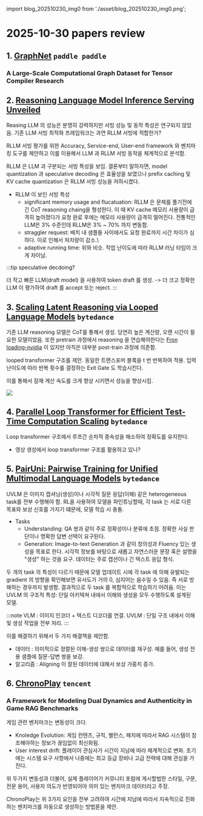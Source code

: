import blog_202510230_img0 from './asset/blog_202510230_img0.png';

# 2025-10-30 papers review

## 1. [GraphNet](https://huggingface.co/papers/2510.24035) `paddle paddle` 
### A Large-Scale Computational Graph Dataset for Tensor Compiler Research

## 2. [Reasoning Language Model Inference Serving Unveiled](https://huggingface.co/papers/2510.18672)

Reasing LLM 의 성능은 분명히 강력하지만 서빙 성능 및 동작 특성은 연구되지 않았음. 기존 LLM 서빙 최적화 프레임워크는 과연 RLLM 서빙에 적합한가?

RLLM 서빙 평가를 위한 Accuracy, Service-end, User-end framework 와 벤치마킹 도구를 제안하고 이를 이용해서 LLM 과 RLLM 서빙 동작을 체계적으로 분석함.

RLLM 은 LLM 과 구분되는 서빙 특성을 보임. 결론부터 말하자면, model quantization 과 speculative decoding 은 효율성을 보였으나 prefix caching 및 KV cache quantization 은 RLLM 서빙 성능을 저하시켰다.

- RLLM 이 보인 서빙 특성
  - significant memory usage and flucatuation: RLLM 은 문제를 풀기전에 긴 CoT reasoning chaing을 형성한다. 이 때 KV cache 메모리 사용량이 급격히 높아졌다가 요청 완료 후에는 메모리 사용량이 급격히 떨어진다. 전통적인 LLM은 3% 수준인데 RLLM은 3% ~ 70% 까지 변동함.
  - straggler request: 배치 내 샘플들 사이에서도 요청 완료까지 시간 차이가 심하다. 이로 인해서 처치량이 감소.\
  - adaptive running time: 위와 비슷. 작업 난이도에 따라 RLLM 러닝 타임이 크게 차이남.

:::tip
speculative decdoing?

더 작고 빠른 LLM(draft model) 을 사용하여 token draft 를 생성. -> 더 크고 정확한 LLM 이 평가하여 draft 를 accept 또는 reject.
:::


## 3. [Scaling Latent Reasoning via Looped Language Models](https://huggingface.co/papers/2510.25741) `bytedance`

기존 LLM reasoning 모델은 CoT를 통해서 생성. 당연히 높은 계산량, 오랜 시간이 필요한 모델이었음. 또한 pretrain 과정에서 reasoning 을 연습해야한다는 [Fron loading-nvidia](/docs/papers/y2025/oct/20251007.md#front-loading-reasoning-nvidia) 이 있지만 아직은 대부분 post-train 과정에 의존함. 

looped transformer 구조를 제안. 동일한 트랜스포머 블록을 t 번 반복하여 적용. 입력 난이도에 따라 반복 횟수를 결정하는 Exit Gate 도 학습시킨다.

이를 통해서 잠재 계산 속도를 크게 향상 시키면서 성능을 향상시킴.

<div style={{textAlign: 'center'}}>
 <img src={blog_20251030_img0} style={{width: 500}} />
</div>


## 4. [Parallel Loop Transformer for Efficient Test-Time Computation Scaling](https://huggingface.co/papers/2510.24824) `bytedance`

Loop transformer 구조에서 루프간 순차적 종속성을 해소하여 정확도를 유지한다.

* 영상 생성에서 loop transformer 구조를 활용하고 있나?


## 5. [PairUni: Pairwise Training for Unified Multimodal Language Models](https://huggingface.co/papers/2510.25682) `bytedance`

UVLM 은 이미지 캡셔닝(생성)이나 시각적 질문 응답(이해) 같은 heterogeneous task를 전부 수행해야 함. RL을 사용하여 모델을 파인튜닝할때, 각 task 는 서로 다른 목표와 보상 신호를 가지기 떄문에, 모델 학습 시 충돌.

- Tasks
  - Understanding: QA 쌍과 같이 주로 정확성이나 분류에 초점. 정확한 사실 판단이나 명확한 답변 선택이 요구된다.
  - Generation: Image-to-text Generation 과 같이 창의성과 Fluency 있는 생성을 목표로 한다. 시각적 정보를 바탕으로 새롭고 자연스러운 문장 혹은 설명을 "생성" 하는 것을 요구. 데이터는 주로 캡션이나 긴 텍스트 응답 형식.

두 개의 task 의 특성이 다르기 때문에 모델 업데이트 시에 각 task 에 의해 유발되는 gradient 의 방향을 확인해보면 유사도가 거의 0, 심지어는 음수일 수 있음. 즉 서로 방해하는 경우까지 발생함. 결과적으로 두 task 를 복합적으로 학습하기 어려움. 이는 UVLM 의 구조적 특성: 단일 아키텍쳐 내에서 이해와 생성을 모두 수행하도록 설계된 모델.

:::note
VLM : 이미지 인코더 + 텍스트 디코더를 연결.
UVLM : 단일 구조 내에서 이해 및 생성 작업을 전부 처리.
:::

이를 해결하기 위해서 두 가지 해결책을 제안함.
- 데이터 : 의미적으로 정렬된 이해-생성 쌍으로 데이터를 재구성. 예를 들어, 생성 전용 샘플에 질문-답변 쌍을 보강.
- 알고리즘 : Aligning 이 잘된 데이터에 대해서 보상 가중치 증가. 


## 6. [ChronoPlay](https://huggingface.co/papers/2510.18455) `tencent`
###  A Framework for Modeling Dual Dynamics and Authenticity in Game RAG Benchmarks

게임 관련 벤치마크는 변동성이 크다. 

- Knoledge Evolution: 게임 컨텐츠, 규칙, 밸런스, 패치에 따라서 RAG 시스템이 참조해야하는 정보가 끊임없이 최신화됨. 
- User interest drift: 플레이어 관심사가 시간이 지남에 따라 체계적으로 변화. 초기에는 시스템 요구 사항에서 나중에는 최고 등급 장비나 고급 전략에 대해 관심을 가진다.

위 두가지 변동성과 더불어, 실제 플레이어가 커뮤니티 포럼에 게시할법한 스타일, 구문, 전문 용어, 사용자 의도가 반영되어야 의미 있는 벤치마크 데이터라고 주장. 

ChronoPlay는 위 3가지 요인을 전부 고려하여 시간에 지남에 따라서 지속적으로 진화하는 벤치마크를 자동으로 생성하는 방법론을 제안.